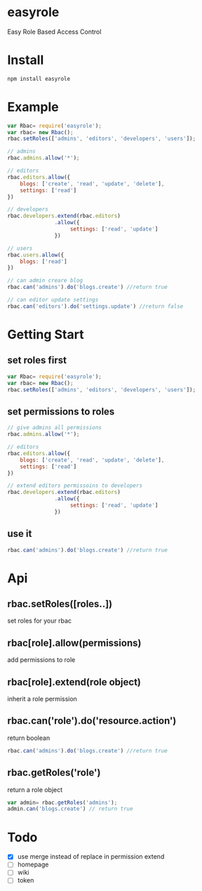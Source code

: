 # easyrole
Easy Role Based Access Control

# Install
``` javascript
npm install easyrole
```

# Example
``` javascript
var Rbac= require('easyrole');
var rbac= new Rbac();
rbac.setRoles(['admins', 'editors', 'developers', 'users']);

// admins
rbac.admins.allow('*');

// editors
rbac.editors.allow({
	blogs: ['create', 'read', 'update', 'delete'],
	settings: ['read']
})

// developers
rbac.developers.extend(rbac.editors)
			   .allow({
			   		settings: ['read', 'update']
			   })

// users
rbac.users.allow({
	blogs: ['read']
})

// can admin creare blog
rbac.can('admins').do('blogs.create') //return true

// can editor update settings
rbac.can('editors').do('settings.update') //return false
```

# Getting Start
## set roles first
``` javascript
var Rbac= require('easyrole');
var rbac= new Rbac();
rbac.setRoles(['admins', 'editors', 'developers', 'users']);
```

## set permissions to roles
``` javascript
// give admins all permissions
rbac.admins.allow('*');

// editors
rbac.editors.allow({
	blogs: ['create', 'read', 'update', 'delete'],
	settings: ['read']
})

// extend editors permissoins to developers
rbac.developers.extend(rbac.editors)
			   .allow({
			   		settings: ['read', 'update']
			   })
```

## use it
``` javascript
rbac.can('admins').do('blogs.create') //return true
```

# Api
## rbac.setRoles([roles..])
set roles for your rbac

## rbac[role].allow(permissions)
add permissions to role

## rbac[role].extend(role object)
inherit a role permission

## rbac.can('role').do('resource.action')
return boolean
``` javascript
rbac.can('admins').do('blogs.create') //return true
```
## rbac.getRoles('role')
return a role object
``` javascript
var admin= rbac.getRoles('admins');
admin.can('blogs.create') // return true
```

# Todo
- [x] use merge instead of replace in permission extend
- [ ] homepage
- [ ] wiki
- [ ] token